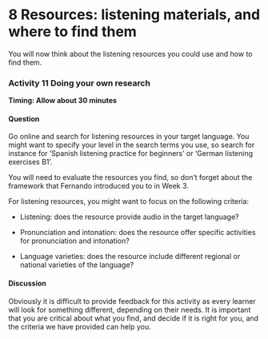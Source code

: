 # 8 Resources: listening materials, and where to find them


You will now think about the listening resources you could use and how to find them.


### Activity 11 Doing your own research
__Timing: Allow about 30 minutes__


#### Question

Go online and search for listening resources in your target language. You might want to specify your level in the search terms you use, so search for instance for ‘Spanish listening practice for beginners’ or ‘German listening exercises B1’.

You will need to evaluate the resources you find, so don’t forget about the framework that Fernando introduced you to in Week 3.

For listening resources, you might want to focus on the following criteria:

* Listening: does the resource provide audio in the target language?

* Pronunciation and intonation: does the resource offer specific activities for pronunciation and intonation?

* Language varieties: does the resource include different regional or national varieties of the language? 


#### Discussion

Obviously it is difficult to provide feedback for this activity as every learner will look for something different, depending on their needs. It is important that you are critical about what you find, and decide if it is right for you, and the criteria we have provided can help you. 



